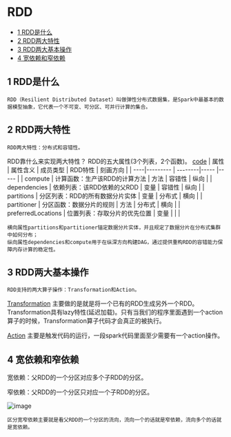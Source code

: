 # RDD
  * [1 RDD是什么](#1-rdd---)
  * [2 RDD两大特性](#2-rdd----)
  * [3 RDD两大基本操作](#3-rdd-------)
  * [4 宽依赖和窄依赖](#4--------)
  
## 1 RDD是什么

    RDD（Resilient Distributed Dataset）叫做弹性分布式数据集，是Spark中最基本的数据模型抽象，它代表一个不可变、可分区、可并行计算的集合。

## 2 RDD两大特性

    RDD两大特性：分布式和容错性。

  RDD靠什么来实现两大特性？ RDD的五大属性(3个列表，2个函数)。 [code](https://github.com/apache/spark/blob/c69f08f81042c3ecca4b5dfa5511c1217ae88096/core/src/main/scala/org/apache/spark/rdd/RDD.scala) 
  |  属性 | 属性含义 | 成员类型 | RDD特性 | 刻画方向 |
  | ----|--------- | --------|----- |----- |
  | compute             | 计算函数：生产该RDD的计算方法     | 方法 | 容错性 | 纵向 |
  | dependencies        | 依赖列表：该RDD依赖的父RDD       | 变量 | 容错性 | 纵向 |
  | partitions          | 分区列表：RDD的所有数据分片实体   | 变量 | 分布式 | 横向 |
  | partitioner         | 分区函数：数据分片的规则   | 方法 | 分布式 | 横向 |
  | preferredLocations  | 位置列表：存取分片的优先位置      | 变量 |       |      |
  
    横向属性partitions和partitioner锚定数据分片实体，并且规定了数据分片在分布式集群中如何分布；
    纵向属性dependencies和compute用于在纵深方向构建DAG，通过提供重构RDD的容错能力保障内存计算的稳定性。

## 3 RDD两大基本操作

    RDD支持的两大算子操作：Transformation和Action。
    
   [Transformation](https://spark.apache.org/docs/latest/rdd-programming-guide.html#transformations) 主要做的是就是将一个已有的RDD生成另外一个RDD。Transformation具有lazy特性(延迟加载)。只有当我们的程序里面遇到一个action算子的时候，Transformation算子代码才会真正的被执行。
   
   [Action](https://spark.apache.org/docs/latest/rdd-programming-guide.html#actions) 主要是触发代码的运行，一段spark代码里面至少需要有一个action操作。

## 4 宽依赖和窄依赖

  宽依赖：父RDD的一个分区对应多个子RDD的分区。
  
  窄依赖：父RDD的一个分区只对应一个子RDD的分区。
  
 ![image](https://user-images.githubusercontent.com/15443165/155519799-b923eb38-0a70-473f-bd29-0a4b1dbd0cf0.png)

    区分宽窄依赖主要就是看父RDD的一个分区的流向，流向一个的话就是窄依赖，流向多个的话就是宽依赖。




